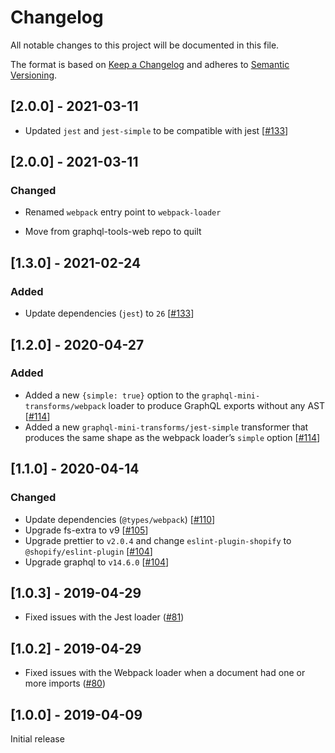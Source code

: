 # Changelog

All notable changes to this project will be documented in this file.

The format is based on [Keep a Changelog](http://keepachangelog.com/en/1.0.0/)
and adheres to [Semantic Versioning](http://semver.org/spec/v2.0.0.html).

<!-- ## [Unreleased] -->

## [2.0.0] - 2021-03-11
- Updated `jest` and `jest-simple` to be compatible with jest [[#133](https://github.com/Shopify/quilt/pull/133)]

## [2.0.0] - 2021-03-11

### Changed

- Renamed `webpack` entry point to `webpack-loader`

- Move from graphql-tools-web repo to quilt

## [1.3.0] - 2021-02-24

### Added

- Update dependencies (`jest`) to `26` [[#133](https://github.com/Shopify/graphql-tools-web/pull/133)]

## [1.2.0] - 2020-04-27

### Added

- Added a new `{simple: true}` option to the `graphql-mini-transforms/webpack` loader to produce GraphQL exports without any AST [[#114](https://github.com/Shopify/graphql-tools-web/pull/114)]
- Added a new `graphql-mini-transforms/jest-simple` transformer that produces the same shape as the webpack loader’s `simple` option [[#114](https://github.com/Shopify/graphql-tools-web/pull/114)]

## [1.1.0] - 2020-04-14

### Changed

- Update dependencies (`@types/webpack`) [[#110](https://github.com/Shopify/graphql-tools-web/pull/110)]
- Upgrade fs-extra to v9 [[#105](https://github.com/Shopify/graphql-tools-web/pull/105)]
- Upgrade prettier to `v2.0.4` and change `eslint-plugin-shopify` to `@shopify/eslint-plugin` [[#104](https://github.com/Shopify/graphql-tools-web/pull/104)]
- Upgrade graphql to `v14.6.0` [[#104](https://github.com/Shopify/graphql-tools-web/pull/104)]

## [1.0.3] - 2019-04-29

- Fixed issues with the Jest loader ([#81](https://github.com/Shopify/graphql-tools-web/pull/81))

## [1.0.2] - 2019-04-29

- Fixed issues with the Webpack loader when a document had one or more imports ([#80](https://github.com/Shopify/graphql-tools-web/pull/80))

## [1.0.0] - 2019-04-09

Initial release
